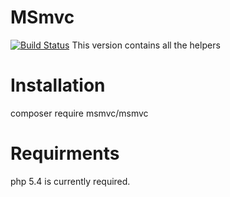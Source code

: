 # MSmvc
[![Build Status](https://travis-ci.org/GO2DESTROY/MSmvc.svg?branch=master)](https://travis-ci.org/GO2DESTROY/MSmvc)
This version contains all the helpers

# Installation
composer require msmvc/msmvc

# Requirments
php 5.4 is currently required.
